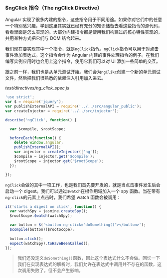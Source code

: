 ### $ngClick 指令（The ngClick Directive）

Angular 实现了很多内建的指令，这些指令用于不同用途。如果你对它们中的任意一个特别感兴趣，学到这里其实就已经有充分的知识储备去看这些指令的源代码，看看里面是怎么实现的。大部分内建指令都是使用我们构建过的核心特性实现的，并用某种方式把它们与 DOM 结合起来。

我们现在要实现其中一个指令，就是`ngClick`指令。`ngClick`指令可以用于对点击事件添加表达式。这个指令会作为 Angular 内建的事件处理指令的例子。在我们编写实例应用时也会用上这个指令，使用它我们可以对 UI 添加一些简单的交互。

跟之前一样，我们也是从单元测试开始。我们会为`ngClikc`创建一个新的单元测试文件，然后把我们很熟悉的依赖注入引用加入进去。

_test/directives/ng_click_spec.js_

```js
'use strict';
var $ = require('jquery');
var publishExternalAPI = require('../../src/angular_public');
var createInjector = require('../../src/injector');

describe('ngClick', function() {

  var $compile, $rootScope;

  beforeEach(function() {
    delete window.angular;
    publishExternalAPI();
    var injector = createInjector(['ng']);
    $compile = injector.get('$compile');
    $rootScope = injector.get('$rootScope');
  }); 

});
```

`ngClick`会做的其中一项工作，也是我们首先要开发的，就是当点击事件发生后会启动一个 digest。我们可以通过`$watch`在根作用域加入一个 spy 函数。当在带有`ng-click`的元素上点击时，我们希望 watch 函数会被调用：

```js
it('starts a digest on click', function() {
  var watchSpy = jasmine.createSpy();
  $rootScope.$watch(watchSpy);

  var button = $('<button ng-click="doSomething()"></button>');
  $compile(button)($rootScope);
  
  button.click();
  expect(watchSpy).toHaveBeenCalled();
});
```

> 我们还没定义`doSomething()`函数，因此这个表达式什么不会做。回忆一下我们在实现表达式的解析时，我们允许在表达式中调用并不存在的函数，这次调用失败了，但不会产生影响。

